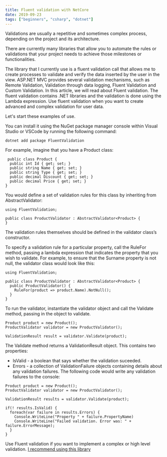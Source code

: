 ```yaml
---
title: Fluent validation with NetCore
date: 2019-09-23
tags: ["beginners", "csharp", "dotnet"]
---
```


Validations are usually a repetitive and sometimes complex process, depending on the project and its architecture.

There are currently many libraries that allow you to automate the rules or validations that your project needs to achieve those milestones or functionalities.

The library that I currently use is a fluent validation call that allows me to create processes to validate and verify the data inserted by the user in the view. ASP.NET MVC provides several validation mechanisms, such as Remote Validation, Validation through data logging, Fluent Validation and Custom Validation. In this article, we will read about Fluent validation. The fluent validation contains .NET libraries and the validation is done using the Lambda expression. Use fluent validation when you want to create advanced and complex validation for user data. 

Let's start these examples of use.

You can install it using the NuGet package manager console within Visual Studio or VSCode by running the following command:

```
dotnet add package FluentValidation
```
For example, imagine that you have a Product class:
```
 public class Product {
  public int Id { get; set; }
  public string Name { get; set; }
  public string Type { get; set; }
  public decimal Discount { get; set; }
  public decimal Price { get; set; }
}
```
You would define a set of validation rules for this class by inheriting from AbstractValidator<Product>:
 
```
using FluentValidation; 

public class ProductValidator : AbstractValidator<Product> {
}
```
The validation rules themselves should be defined in the validator class’s constructor.

To specify a validation rule for a particular property, call the RuleFor method, passing a lambda expression that indicates the property that you wish to validate. For example, to ensure that the Surname property is not null, the validator class would look like this:
 
```
using FluentValidation;

public class ProductValidator : AbstractValidator<Product> {
  public ProductValidator() {
    RuleFor(product => product.Name).NotNull();
  }
}
```
To run the validator, instantiate the validator object and call the Validate method, passing in the object to validate.

```
Product product = new Product();
ProductValidator validator = new ProductValidator();

ValidationResult result = validator.Validate(product);
```
The Validate method returns a ValidationResult object. This contains two properties:

- IsValid - a boolean that says whether the validation suceeded.
- Errors - a collection of ValidationFailure objects containing details about any validation failures.
The following code would write any validation failures to the console:
```
Product product = new Product();
ProductValidator validator = new ProductValidator();

ValidationResult results = validator.Validate(product);

if(! results.IsValid) {
  foreach(var failure in results.Errors) {
    Console.WriteLine("Property " + failure.PropertyName)
    Console.WriteLine("Failed validation. Error was: " + failure.ErrorMessage);
  }
}
```

Use Fluent validation if you want to implement a complex or high level validation. [I recommend using this library](https://github.com/JeremySkinner/FluentValidation)